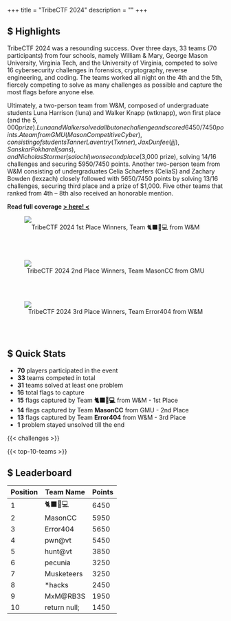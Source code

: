+++
title = "TribeCTF 2024"
description = ""
+++

## $ Highlights


TribeCTF 2024 was a resounding success. Over three days, 33 teams (70 participants) from four schools, namely William & Mary, George Mason University, Virginia Tech, and the University of Virginia, competed to solve 16 cybersecurity challenges in forensics, cryptography, reverse engineering, and coding. The teams worked all night on the 4th and the 5th, fiercely competing to solve as many challenges as possible and capture the most flags before anyone else.

Ultimately, a two-person team from W&M, composed of undergraduate students Luna Harrison (luna) and Walker Knapp (wtknapp), won first place (and the $5,000 prize). Luna and Walker solved all but one challenge and scored 6450/7450 points. A team from GMU (Mason Competitive Cyber), consisting of students Tanner Laventry (Txnner), Jax Dunfee (jjj), Sanskar Pokharel (sans), and Nicholas Stormer (salochi) won second place ($3,000 prize), solving 14/16 challenges and securing 5950/7450 points. Another two-person team from W&M consisting of undergraduates Celia Schaefers (CeliaS) and Zachary Bowden (lexzach) closely followed with 5650/7450 points by solving 13/16 challenges, securing third place and a prize of $1,000. Five other teams that ranked from 4th – 8th also received an honorable mention.

**Read full coverage [> here! <](https://www.wm.edu/as/computerscience/about-contactus/news/tribectf-2024-wms-first-capture-the-flag-ctf-competition-is-a-resounding-success.php)**


<figure>
<img src="https://www.wm.edu/as/computerscience/_images/news_story_images/2024-news-story-images/ctf_2024_1st_place.jpg">
<figcaption><center>TribeCTF 2024 1st Place Winners, Team 🐈‍⬛🐇💻 from W&M</center></figcaption>
</figure>

<br><br>

<figure>
<img src="https://www.wm.edu/as/computerscience/_images/news_story_images/2024-news-story-images/ctf_2024_2nd_place.jpg">
<figcaption><center>TribeCTF 2024 2nd Place Winners, Team MasonCC from GMU</center></figcaption>
</figure>

<br><br>

<figure>
<img src="https://www.wm.edu/as/computerscience/_images/news_story_images/2024-news-story-images/ctf_2024_3rd_place.jpg">
<figcaption><center>TribeCTF 2024 3rd Place Winners, Team Error404 from W&M</center></figcaption>
</figure>

<br><br>

## $ Quick Stats

- **70** players participated in the event
- **33** teams competed in total
- **31** teams solved at least one problem
- **16** total flags to capture
- **15** flags captured by Team **🐈‍⬛🐇💻** from W&M - 1st Place
- **14** flags captured by Team **MasonCC** from GMU - 2nd Place
- **13** flags captured by Team **Error404** from W&M - 3rd Place
- **1** problem stayed unsolved till the end

{{< challenges >}}

{{< top-10-teams >}}

## $ Leaderboard

| Position | Team Name           | Points |
|----------|---------------------|--------|
|     1    | 🐈‍⬛🐇💻               | 6450   |
|     2    | MasonCC             | 5950   |
|     3    | Error404            | 5650   |
|     4    | pwn@vt              | 5450   |
|     5    | hunt@vt             | 3850   |
|     6    | pecunia             | 3250   |
|     7    | Musketeers          | 3250   |
|     8    | *hacks              | 2450   |
|     9    | MxM@RB3S            | 1950   |
|    10    | return null;        | 1450   |